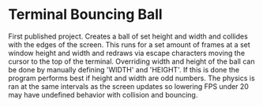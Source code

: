 # Terminal Bouncing Ball

First published project. Creates a ball of set height and width and collides with the edges of the screen. This runs for a set amount of frames at a set window height and width and redraws via escape characters moving the cursor to the top of the terminal. Overriding width and height of the ball can be done by manually defining 'WIDTH' and 'HEIGHT'. If this is done the program performs best if height and width are odd numbers. The physics is ran at the same intervals as the screen updates so lowering FPS under 20 may have undefined behavior with collision and bouncing.
